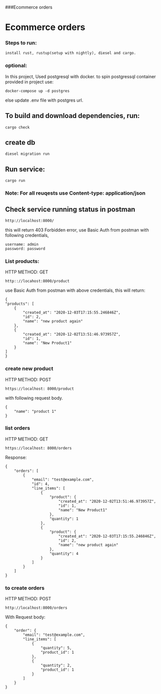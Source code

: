 ###Ecommerce orders

# Ecommerce orders

### Steps to run:
    install rust, rustup(setup with nightly), diesel and cargo.
    
### optional:
In this project, Used postgresql with docker. to spin postgressql container provided in project use:

    docker-compose up -d postgres
    
else update .env file with postgres url.
## To build and download dependencies, run:
    cargo check

## create db
    diesel migration run

## Run service:
    cargo run

### Note: For all reuqests use Content-type: application/json

## Check service running status in postman
    http://localhost:8000/
this will return 403 Forbidden error,
use Basic Auth from postman with following credentials,

    username: admin
    password: password
    
### List products:
HTTP METHOD: GET

    http:://locahost:8000/product

use Basic Auth from postman with above credentials,
this will return:

    {
    "products": [
        {
            "created_at": "2020-12-03T17:15:55.246846Z",
            "id": 2,
            "name": "new product again"
        },
        {
            "created_at": "2020-12-02T13:51:46.973957Z",
            "id": 1,
            "name": "New Product1"
        }
    ]
    }


### create new product
HTTP METHOD: POST

    https://localhost: 8000/product
with following request body.
    
    {
        "name": "product 1"
    }
    
### list orders
HTTP METHOD: GET

    https://localhost: 8000/orders

Response:

    {
        "orders": [
            {
                "email": "test@example.com",
                "id": 4,
                "line_items": [
                    {
                        "product": {
                            "created_at": "2020-12-02T13:51:46.973957Z",
                            "id": 1,
                            "name": "New Product1"
                        },
                        "quantity": 1
                    },
                    {
                        "product": {
                            "created_at": "2020-12-03T17:15:55.246846Z",
                            "id": 2,
                            "name": "new product again"
                        },
                        "quantity": 4
                    }
                ]
            }
        ]
    }
    
    
### to create orders
HTTP METHOD: POST

    http://localhost:8000/orders
    
With Request body:
    
    {
        "order": {
            "email": "test@example.com",
            "line_items": [
                {
                    "quantity": 5,
                    "product_id": 1
                },
                {
                    "quantity": 2,
                    "product_id": 1
                }
            ]
        }
    }
   


    
